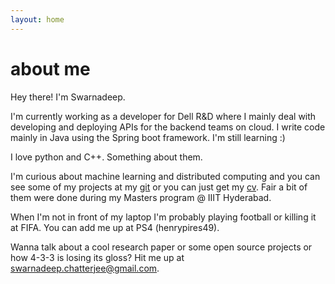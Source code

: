 ```yaml
---
layout: home
---
```

# about me

Hey there! I'm Swarnadeep.

I'm currently working as a developer for Dell R&D where I mainly deal with developing and deploying APIs for the backend teams on cloud. I write code mainly in Java using the Spring boot framework. I'm still learning :)

I love python and C++. Something about them.

I'm curious about machine learning and distributed computing and you can see some of my projects at my <a href = "www.github.com/reallyoldturtle">git</a> or you can just get my <a href="https://drive.google.com/open?id=1YyuBJjQC1a_pfo5ybPyDjnS0Idr7tpS7">cv</a>. Fair a bit of them were done during my Masters program @ IIIT Hyderabad.

When I'm not in front of my laptop I'm probably playing football or killing it at FIFA. You can add me up at PS4 (henrypires49).

Wanna talk about a cool research paper or some open source projects or how 4-3-3 is losing its gloss? Hit me up at swarnadeep.chatterjee@gmail.com.

